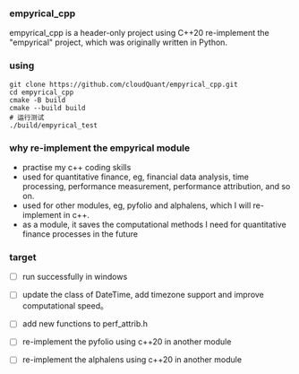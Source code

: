 ### empyrical_cpp
empyrical_cpp is a header-only project using C++20 re-implement the "empyrical" project, 
which was originally written in Python.

### using 
```git 
git clone https://github.com/cloudQuant/empyrical_cpp.git
cd empyrical_cpp
cmake -B build
cmake --build build
# 运行测试
./build/empyrical_test
```
### why re-implement the empyrical module

- practise my c++ coding skills
- used for quantitative finance, eg, financial data analysis, time processing, performance measurement,
  performance attribution, and so on.
- used for other modules, eg, pyfolio and alphalens, which I will re-implement in c++.
- as a module, it saves the computational methods I need for quantitative finance processes in the future

### target

-[ ] run successfully in windows
-[ ] update the class of DateTime, add timezone support and improve computational speed。
-[ ] add new functions to perf_attrib.h 
-[ ] re-implement the pyfolio using c++20 in another module 
-[ ] re-implement the alphalens using c++20 in another module 


